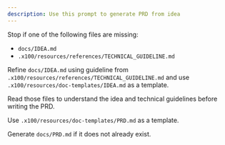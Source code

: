 ```yaml
---
description: Use this prompt to generate PRD from idea
---
```


Stop if one of the following files are missing:
- `docs/IDEA.md`
- `.x100/resources/references/TECHNICAL_GUIDELINE.md`

Refine `docs/IDEA.md` using guideline from `.x100/resources/references/TECHNICAL_GUIDELINE.md` and use `.x100/resources/doc-templates/IDEA.md` as a template.

Read those files to understand the idea and technical guidelines before writing the PRD.

Use `.x100/resources/doc-templates/PRD.md` as a template.

Generate `docs/PRD.md` if it does not already exist.
